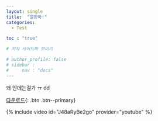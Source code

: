 ```yaml
---
layout: single
title:  "열받아!"
categories:
  - Test

toc : "true"

# 저자 사이드바 보이기 

# author_profile: false
# sidebar :
#     nav : "docs"
---
```


왜 안데는걸가 ㅠ
dd

<!-- 버튼 -->
[다운로드](https://google.com){: .btn .btn--primary}

<!-- 유튭 -->
{% include video id="J48aRyBe2go" provider="youtube" %}